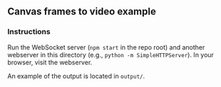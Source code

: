 ## Canvas frames to video example

### Instructions

Run the WebSocket server (`npm start` in the repo root) and another webserver in this directory (e.g., `python -m SimpleHTTPServer`). In your browser, visit the webserver.

An example of the output is located in `output/`.

